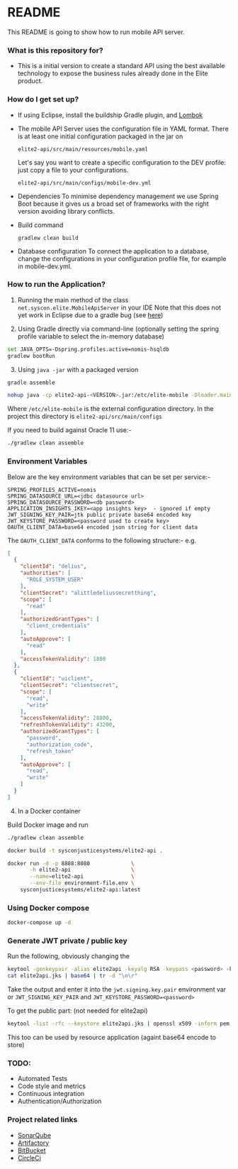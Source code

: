 # README #

This README is going to show how to run mobile API server.

### What is this repository for? ###

* This is a initial version to create a standard API using the
  best available technology to expose the business rules
  already done in the Elite product.

### How do I get set up? ###

* If using Eclipse, install the buildship Gradle plugin, and [Lombok](http://projectlombok.org/download)

* The mobile API Server uses the configuration file in YAML format. There is at least one initial configuration
  packaged in the jar on

    `elite2-api/src/main/resources/mobile.yaml`

    Let's say you want to create a specific configuration to the DEV profile: just copy a file to your configurations.

    `elite2-api/src/main/configs/mobile-dev.yml`

* Dependencies
  To minimise dependency management we use Spring Boot because it gives us a broad set of
  frameworks with the right version avoiding library conflicts.
  
* Build command

    `gradlew clean build`
  
* Database configuration
  To connect the application to a database, change the configurations in your configuration profile file, for example in mobile-dev.yml.

### How to run the Application? ###

1) Running the main method of the class `net.syscon.elite.MobileApiServer` in your IDE
Note that this does not yet work in Eclipse due to a gradle bug (see [here](https://github.com/gradle/gradle/pull/3016))

2) Using Gradle directly via command-line (optionally setting the spring profile variable to select the in-memory database)

```bash
set JAVA_OPTS=-Dspring.profiles.active=nomis-hsqldb
gradlew bootRun
```

3) Using `java -jar` with a packaged version
```bash
gradle assemble

nohup java -cp elite2-api-<VERSION>.jar:/etc/elite-mobile -Dloader.main=net.syscon.elite.MobileApiServer org.springframework.boot.loader.PropertiesLauncher &
```
Where `/etc/elite-mobile` is the external configuration directory. In the project this directory is `elite2-api/src/main/configs`

If you need to build against Oracle 11 use:-
```bash
./gradlew clean assemble
```

### Environment Variables

Below are the key environment variables that can be set per service:-
```properties
SPRING_PROFILES_ACTIVE=nomis
SPRING_DATASOURCE_URL=<jdbc datasource url>
SPRING_DATASOURCE_PASSWORD=<db password>
APPLICATION_INSIGHTS_IKEY=<app insights key>  - ignored if empty 
JWT_SIGNING_KEY_PAIR=jtk public private base64 encoded key
JWT_KEYSTORE_PASSWORD=<password used to create key>
OAUTH_CLIENT_DATA=base64 encoded json string for client data
```

The `OAUTH_CLIENT_DATA` conforms to the following structure:-
e.g.
```json
[
  {
    "clientId": "delius",
    "authorities": [
      "ROLE_SYSTEM_USER"
    ],
    "clientSecret": "alittledeliussecretthing",
    "scope": [
      "read"
    ],
    "authorizedGrantTypes": [
      "client_credentials"
    ],
    "autoApprove": [
      "read"
    ],
    "accessTokenValidity": 1800
  },
  {
    "clientId": "uiclient",
    "clientSecret": "clientsecret",
    "scope": [
      "read",
      "write"
    ],
    "accessTokenValidity": 28800,
    "refreshTokenValidity": 43200,
    "authorizedGrantTypes": [
      "password",
      "authorization_code",
      "refresh_token"
    ],
    "autoApprove": [
      "read",
      "write"
    ]
  }
]
```

4) In a Docker container

Build Docker image and run

```bash
./gradlew clean assemble

docker build -t sysconjusticesystems/elite2-api .

docker run -d -p 8888:8080             \
       -h elite2-api                   \
       --name=elite2-api               \
       --env-file environment-file.env \
    sysconjusticesystems/elite2-api:latest
```

### Using Docker compose ###
```bash
docker-compose up -d
```

### Generate JWT private / public key ###
Run the following, obviously changing the **<password>**
```bash
keytool -genkeypair -alias elite2api -keyalg RSA -keypass <password> -keystore elite2api.jks -storepass <password>
cat elite2api.jks | base64 | tr -d "\n\r"
```

Take the output and enter it into the `jwt.signing.key.pair` environment var or `JWT_SIGNING_KEY_PAIR` 
and `JWT_KEYSTORE_PASSWORD=<password>`

To get the public part: (not needed for elite2api)
```bash
keytool -list -rfc --keystore elite2api.jks | openssl x509 -inform pem -pubkey -noout
```
This too can be used by resource application (againt base64 encode to store)

### TODO: ###
* Automated Tests
* Code style and metrics
* Continuous integration
* Authentication/Authorization

### Project related links ###
* [SonarQube](http://chronos.syscon.ca:9000/sonar)
* [Artifactory](http://chronos.syscon.ca:8081/artifactory)
* [BitBucket](https://bitbucket.org/cool_syscon_team/mobile)
* [CircleCi](https://circleci.com/bb/cool_syscon_team)
